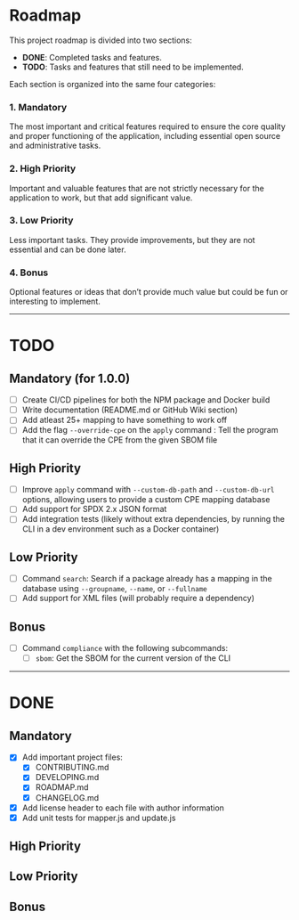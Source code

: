 # Roadmap

This project roadmap is divided into two sections:

- **DONE**: Completed tasks and features.
- **TODO**: Tasks and features that still need to be implemented.

Each section is organized into the same four categories:

### 1. Mandatory
The most important and critical features required to ensure the core quality and proper functioning of the application, including essential open source and administrative tasks.

### 2. High Priority
Important and valuable features that are not strictly necessary for the application to work, but that add significant value.

### 3. Low Priority
Less important tasks. They provide improvements, but they are not essential and can be done later.

### 4. Bonus
Optional features or ideas that don’t provide much value but could be fun or interesting to implement.

---

# TODO

## Mandatory (for 1.0.0)
- [ ] Create CI/CD pipelines for both the NPM package and Docker build
- [ ] Write documentation (README.md or GitHub Wiki section)
- [ ] Add atleast 25+ mapping to have something to work off
- [ ] Add the flag `--override-cpe` on the `apply` command : Tell the program that it can override the CPE from the given SBOM file

## High Priority
- [ ] Improve `apply` command with `--custom-db-path` and `--custom-db-url` options, allowing users to provide a custom CPE mapping database
- [ ] Add support for SPDX 2.x JSON format
- [ ] Add integration tests (likely without extra dependencies, by running the CLI in a dev environment such as a Docker container)

## Low Priority
- [ ] Command `search`: Search if a package already has a mapping in the database using `--groupname`, `--name`, or `--fullname`
- [ ] Add support for XML files (will probably require a dependency)

## Bonus
- [ ] Command `compliance` with the following subcommands:
  - [ ] `sbom`: Get the SBOM for the current version of the CLI

---

# DONE

## Mandatory
- [x] Add important project files:
  - [x] CONTRIBUTING.md
  - [x] DEVELOPING.md
  - [x] ROADMAP.md
  - [x] CHANGELOG.md
- [x] Add license header to each file with author information
- [x] Add unit tests for mapper.js and update.js

## High Priority

## Low Priority

## Bonus